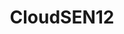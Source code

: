 ---
title: "CloudSEN12"
img: "logo.gif"
link: "https://cloudsen12.github.io/"
description: "A Benchmark Dataset for Cloud Semantic Understanding"
weight: 2
---